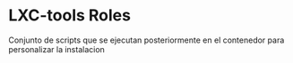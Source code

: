 LXC-tools Roles
===============

Conjunto de scripts que se ejecutan posteriormente en el contenedor para personalizar la instalacion
